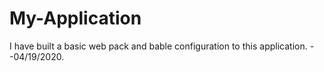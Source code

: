 # My-Application

I have built a basic web pack and bable configuration to this application. --04/19/2020.